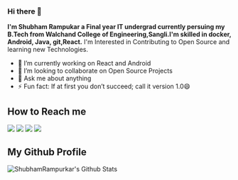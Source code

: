 ### Hi there 👋

  **I'm Shubham Rampukar a Final year IT undergrad currently persuing my B.Tech from Walchand College of Engineering,Sangli.I'm skilled in docker, Android, Java, git,React.**
  I'm Interested in Contributing to Open Source and learning new Technologies.
  
- 🔭 I’m currently working on React and Android
- 👯 I’m looking to collaborate on Open Source Projects
- 💬 Ask me about anything
- ⚡ Fun fact: If at first you don’t succeed; call it version 1.0😄

## How to Reach me
 [<img src="https://img.shields.io/badge/linkedin-%230077B5.svg?&style=for-the-badge&logo=linkedin&logoColor=white" />](https://www.linkedin.com/in/shubham-rampurkar-a89315171/)
 [<img src="https://img.shields.io/badge/github-%23100000.svg?&style=for-the-badge&logo=github&logoColor=white" />](https://github.com/AltCtrlDel1999)
 [<img src="https://img.shields.io/badge/instagram-%23E4405F.svg?&style=for-the-badge&logo=instagram&logoColor=white" />](https://www.instagram.com/shubham_18s/?hl=en)
 [<img src="https://img.shields.io/badge/twitter-%231DA1F2.svg?&style=for-the-badge&logo=twitter&logoColor=white" />]()

## My Github Profile
<img align="left" alt="ShubhamRampurkar's Github Stats" src="https://github-readme-stats.codestackr.vercel.app/api?username=AltCtrlDel1999&show_icons=true&hide_border=true&theme=tokyonight" />

<!--
**AltCtrlDel1999/AltCtrlDel1999** is a ✨ _special_ ✨ repository because its `README.md` (this file) appears on your GitHub profile.

Here are some ideas to get you started:

- 🔭 I’m currently working on React and Android
- 👯 I’m looking to collaborate on Open Source Projects
- 💬 Ask me about anything
- ⚡ Fun fact: If at first you don’t succeed; call it version 1.0😄
-->
